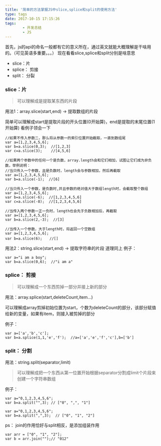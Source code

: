 ```yaml
---
title: '简单的方法掌握JS中slice,splice和split的使用方法'
type: tags
date: 2017-10-15 17:15:26
tags:
		- 开发总结
		- JS
---
```


首先，js的api的命名一般都有它的意义所在，通过英文就能大概理解是干啥用的。（可见英语多重要。。。）
现在看看slice,splice和split分别是啥意思
* slice：片
* splice： 剪接
* split： 分裂

### slice：片
> 可以理解成是提取某东西的片段

用法1：array.slice(start,end) -> 提取数组的片段

简单可以理解成start是提取片段的开头位置(0开始算)，end是提取的末尾位置(1开始算)
看例子领会一下

 <!-- more -->

```
//如果不传入参数二，那么将从参数一的索引位置开始截取，一直到数组尾
var a=[1,2,3,4,5,6];
var b=a.slice(0,3);  //[1,2,3]
var c=a.slice(3);    //[4,5,6]
 
//如果两个参数中的任何一个是负数，array.length会和它们相加，试图让它们成为非负数，举例说明：
//当只传入一个参数，且是负数时，length会与参数相加，然后再截取
var a=[1,2,3,4,5,6];
var b=a.slice(-1);  //[6]
 
//当只传入一个参数，是负数时,并且参数的绝对值大于数组length时，会截取整个数组
var a=[1,2,3,4,5,6];
var b=a.slice(-6);  //[1,2,3,4,5,6]
var c=a.slice(-8);  //[1,2,3,4,5,6]
 
//当传入两个参数一正一负时，length也会先于负数相加后，再截取
var a=[1,2,3,4,5,6];
var b=a.slice(2,-3);  //[3]
 
//当传入一个参数，大于length时，将返回一个空数组
var a=[1,2,3,4,5,6];
var b=a.slice(6);　　//[]
```

用法2：string.slice(start,end)   -> 提取字符串的片段
道理同上
例子：

```
var a="i am a boy";
var b=a.slice(0,6);  //"i am a"
```
### splice： 剪接

> 可以理解成一个东西剪掉一部分并接上新的部分

用法：array.splice(start,deleteCount,item...)

可以理解成array剪掉初始位置为start，个数为deleteCount的部分，该部分赋值给新的变量，如果有item，则接入被剪掉的部分

例子：

```
var a=['a','b','c'];
var b=a.splice(1,1,'e','f');  //a=['a','e','f','c'],b=['b']
```

### split： 分割

用法：string.split(separator,limit)

> 可以理解成把一个东西从第一位置开始根据separator分割成limit个片段来创建一个字符串数组

例子：

```
var a="0,1,2,3,4,5,6";
var b=a.split("",3); // ["0", ",", "1"]

var a="0,1,2,3,4,5,6";
var b=a.split(",",3);  // ["0", "1", "2"]
```

ps： join的作用恰好与split相反，是添加组装作用

```
var arr = ["0", "1", "2"];
var b = arr.join("");// "012" 
```